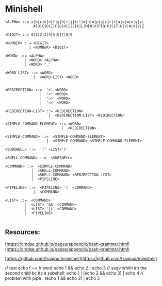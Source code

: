 # Minishell

```
<ALPHA> ::= a|b|c|d|e|f|g|h|i|j|k|l|m|n|o|p|q|r|s|t|u|v|w|x|y|z|
             A|B|C|D|E|F|G|H|I|J|K|L|M|N|O|P|Q|R|S|T|U|V|W|X|Y|Z

<DIGIT> ::= 0|1|2|3|4|5|6|7|8|9

<NUMBER> ::= <DIGIT>
           | <NUMBER> <DIGIT>

<WORD> ::= <ALPHA>
         | <WORD> <ALPHA>
         | <WORD> '_'

<WORD-LIST> ::= <WORD>
             |  <WORD-LIST> <WORD>


<REDIRECTION> ::=  '>' <WORD>
                |  '<' <WORD>
                |  '>>' <WORD>
                |  '<<' <WORD>

<REDIRECTION-LIST> ::= <REDIRECTION>
                    |  <REDIRECTION-LIST> <REDIRECTION>

<SIMPLE-COMMAND-ELEMENT> ::= <WORD>
                          |  <REDIRECTION>

<SIMPLE-COMMAND> ::=  <SIMPLE-COMMAND-ELEMENT>
                   |  <SIMPLE-COMMAND> <SIMPLE-COMMAND-ELEMENT>

<SUBSHELL> ::=  '(' <LIST>')'

<SHELL-COMMAND> ::=  <SUBSHELL>

<COMMAND> ::=  <SIMPLE-COMMAND>
            |  <SHELL-COMMAND>
            |  <SHELL-COMMAND> <REDIRECTION-LIST>
            |  <PIPELINE>

<PIPELINE> ::=  <PIPELINE> '|' <COMMAND>
             |  <COMMAND>

<LIST> ::=  <COMMAND>
         |  <LIST> '&&' <COMMAND>
         |  <LIST> '||' <COMMAND>
         |  <PIPELINE>


```

## Resources:

[https://cmdse.github.io/pages/appendix/bash-grammar.html](https://cmdse.github.io/pages/appendix/bash-grammar.html)

[https://github.com/fraqioui/minishell](https://github.com/fraqioui/minishell)

// test
echo f << h word
echo 1 && echo 2 | echo 3
// segv whith int the second child bc its a subshell:
echo 1 | (echo 2 && echo 3) | echo 4
// problem with pipe :
(echo 1 && echo 2) | echo 3 